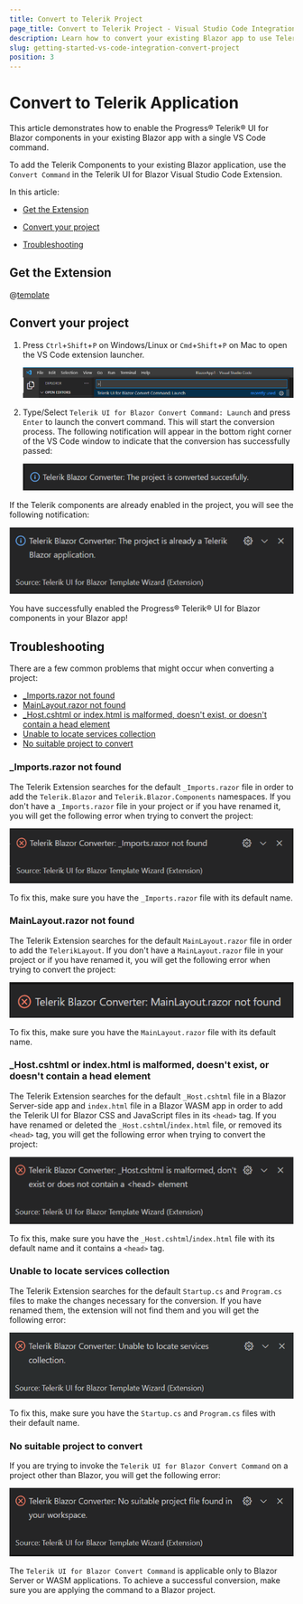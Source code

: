 ```yaml
---
title: Convert to Telerik Project
page_title: Convert to Telerik Project - Visual Studio Code Integration
description: Learn how to convert your existing Blazor app to use Telerik components in it with a few clicks through our Visual Studio Code Templates.
slug: getting-started-vs-code-integration-convert-project
position: 3
---
```


# Convert to Telerik Application

This article demonstrates how to enable the Progress&reg; Telerik&reg; UI for Blazor components in your existing Blazor app with a single VS Code command.

To add the Telerik Components to your existing Blazor application, use the `Convert Command` in the Telerik UI for Blazor Visual Studio Code Extension.

In this article:
* [Get the Extension](#get-the-extension)

* [Convert your project](#convert-your-project)

* [Troubleshooting](#troubleshooting)


## Get the Extension

@[template](/_contentTemplates/common/general-info.md#vs-code-x-download)


## Convert your project

1. Press `Ctrl`+`Shift`+`P` on Windows/Linux or `Cmd`+`Shift`+`P` on Mac to open the VS Code extension launcher.

   ![Launch Convert Command](images/launch-convert-command.png)

1. Type/Select `Telerik UI for Blazor Convert Command: Launch` and press `Enter` to launch the convert command. This will start the conversion process. The following notification will appear in the bottom right corner of the VS Code window to indicate that the conversion has successfully passed:

   ![Success Notification](images/successfully-converted-example.png)

If the Telerik components are already enabled in the project, you will see the following notification:

![Already converted project Notification](images/already-converted-example.png)


You have successfully enabled the Progress&reg; Telerik&reg; UI for Blazor components in your Blazor app!


## Troubleshooting

There are a few common problems that might occur when converting a project:


* [_Imports.razor not found](#_importsrazor-not-found)
* [MainLayout.razor not found](#mainlayoutrazor-not-found)
* [_Host.cshtml or index.html is malformed, doesn't exist, or doesn't contain a head element](#_hostcshtml-or-indexhtml-is-malformed-dont-exist-or-does-not-contain-a-head-element)
* [Unable to locate services collection](#unable-to-locate-services-collection)
* [No suitable project to convert](#no-suitable-project-to-convert)

### _Imports.razor not found

The Telerik Extension searches for the default `_Imports.razor` file in order to add the `Telerik.Blazor` and `Telerik.Blazor.Components` namespaces. If you don't have a `_Imports.razor` file in your project or if you have renamed it, you will get the following error when trying to convert the project:

![_Imports.razor not found](images/imports-not-found-example.png)

To fix this, make sure you have the `_Imports.razor` file with its default name.

### MainLayout.razor not found

The Telerik Extension searches for the default `MainLayout.razor` file in order to add the `TelerikLayout`. If you don't have a `MainLayout.razor` file in your project or if you have renamed it, you will get the following error when trying to convert the project:

![MainLayout.razor not found](images/mainlayout-not-found-example.png)

To fix this, make sure you have the `MainLayout.razor` file with its default name.

### _Host.cshtml or index.html is malformed, doesn't exist, or doesn't contain a head element

The Telerik Extension searches for the default `_Host.cshtml` file in a Blazor Server-side app and `index.html` file in a Blazor WASM app in order to add the Telerik UI for Blazor CSS and JavaScript files in its `<head>` tag. If you have renamed or deleted the `_Host.cshtml`/`index.html` file, or removed its `<head>` tag, you will get the following error when trying to convert the project:

![Changed _Host.cshtml file](images/changed-host-example.png)

To fix this, make sure you have the `_Host.cshtml`/`index.html` file with its default name and it contains a `<head>` tag.


### Unable to locate services collection

The Telerik Extension searches for the default `Startup.cs` and `Program.cs` files to make the changes necessary for the conversion. If you have renamed them, the extension will not find them and you will get the following error:

![Unable to locate services collection](images/unable-to-locate-services-example.png)

To fix this, make sure you have the `Startup.cs` and `Program.cs` files with their default name.


### No suitable project to convert

If you are trying to invoke the `Telerik UI for Blazor Convert Command` on a project other than Blazor, you will get the following error:

![No  suitable project to convert](images/no-suitable-project-to-convert-example.png)

The `Telerik UI for Blazor Convert Command` is applicable only to Blazor Server or WASM applications. To achieve a successful conversion, make sure you are applying the command to a Blazor project.
